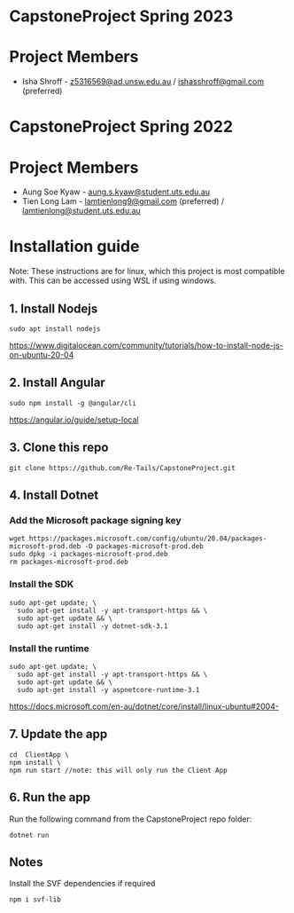 # CapstoneProject Spring 2023
# Project Members

-   Isha Shroff  -   z5316569@ad.unsw.edu.au / ishasshroff@gmail.com (preferred)

# CapstoneProject Spring 2022
# Project Members

-   Aung Soe Kyaw   -   aung.s.kyaw@student.uts.edu.au
-   Tien Long Lam   -   lamtienlong9@gmail.com (preferred) / lamtienlong@student.uts.edu.au

# Installation guide
Note: These instructions are for linux, which this project is most compatible with. This can be accessed using WSL if using windows.

## 1. Install Nodejs
```
sudo apt install nodejs

```
https://www.digitalocean.com/community/tutorials/how-to-install-node-js-on-ubuntu-20-04

## 2. Install Angular
```
sudo npm install -g @angular/cli

```
https://angular.io/guide/setup-local

## 3. Clone this repo
```
git clone https://github.com/Re-Tails/CapstoneProject.git
```

## 4. Install Dotnet

### Add the Microsoft package signing key
```
wget https://packages.microsoft.com/config/ubuntu/20.04/packages-microsoft-prod.deb -O packages-microsoft-prod.deb
sudo dpkg -i packages-microsoft-prod.deb
rm packages-microsoft-prod.deb
```

### Install the SDK
```
sudo apt-get update; \
  sudo apt-get install -y apt-transport-https && \
  sudo apt-get update && \
  sudo apt-get install -y dotnet-sdk-3.1
```

### Install the runtime
```
sudo apt-get update; \
  sudo apt-get install -y apt-transport-https && \
  sudo apt-get update && \
  sudo apt-get install -y aspnetcore-runtime-3.1
```
https://docs.microsoft.com/en-au/dotnet/core/install/linux-ubuntu#2004-

## 7. Update the app
```
cd  ClientApp \
npm install \
npm run start //note: this will only run the Client App
```
## 6. Run the app
Run the following command from the CapstoneProject repo folder:
```
dotnet run
```

## Notes

Install the SVF dependencies if required
```
npm i svf-lib
```
